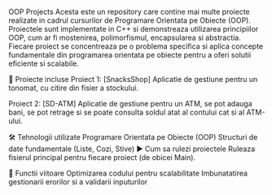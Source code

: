 OOP Projects
Acesta este un repository care contine mai multe proiecte realizate in cadrul cursurilor de Programare Orientata pe Obiecte (OOP). Proiectele sunt implementate in C++ si demonstreaza utilizarea principiilor OOP, cum ar fi mostenirea, polimorfismul, encapsularea si abstractia. Fiecare proiect se concentreaza pe o problema specifica si aplica concepte fundamentale din programarea orientata pe obiecte pentru a oferi solutii eficiente si scalabile.

📂 Proiecte incluse
Proiect 1: [SnacksShop]
Aplicatie de gestiune pentru un tonomat, cu citire din fisier a stockului.

Proiect 2: [SD-ATM]
Aplicatie de gestiune pentru un ATM, se pot adauga bani, se pot retrage si se poate consulta soldul atat al contului cat si al ATM-ului.

🛠️ Tehnologii utilizate
Programare Orientata pe Obiecte (OOP)
Structuri de date fundamentale (Liste, Cozi, Stive)
▶️ Cum sa rulezi proiectele
Ruleaza fisierul principal pentru fiecare proiect (de obicei Main).

📌 Functii viitoare
Optimizarea codului pentru scalabilitate
Imbunatatirea gestionarii erorilor si a validarii inputurilor
